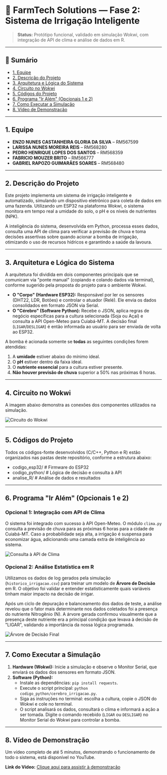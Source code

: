 # 🌱 FarmTech Solutions — Fase 2: Sistema de Irrigação Inteligente

> **Status:** Protótipo funcional, validado em simulação Wokwi, com integração de API de clima e análise de dados em R.

---

## 🧭 Sumário
- [1. Equipe](#equipe)
- [2. Descrição do Projeto](#descricao)
- [3. Arquitetura e Lógica do Sistema](#arquitetura)
- [4. Circuito no Wokwi](#circuito)
- [5. Códigos do Projeto](#codigos)
- [6. Programa "Ir Além" (Opcionais 1 e 2)](#opcionais)
- [7. Como Executar a Simulação](#executar)
- [8. Vídeo de Demonstração](#video)

---

<a id="equipe"></a>
## 1. Equipe

* **ENZO NUNES CASTANHEIRA GLORIA DA SILVA** – RM567599
* **LARISSA NUNES MOREIRA REIS** – RM568280
* **PEDRO HENRIQUE LOPES DOS SANTOS** – RM568359
* **FABRICIO MOUZER BRITO** – RM566777
* **GABRIEL RAPOZO GUIMARÃES SOARES** – RM568480

---

<a id="descricao"></a>
## 2. Descrição do Projeto

Este projeto implementa um sistema de irrigação inteligente e automatizado, simulando um dispositivo eletrônico para coleta de dados em uma fazenda. Utilizando um ESP32 na plataforma Wokwi, o sistema monitora em tempo real a umidade do solo, o pH e os níveis de nutrientes (NPK).

A inteligência do sistema, desenvolvida em Python, processa esses dados, consulta uma API de clima para verificar a previsão de chuva e toma decisões assertivas sobre quando acionar a bomba de irrigação, otimizando o uso de recursos hídricos e garantindo a saúde da lavoura.

---

<a id="arquitetura"></a>
## 3. Arquitetura e Lógica do Sistema

A arquitetura foi dividida em dois componentes principais que se comunicam via "ponte manual" (copiando e colando dados via terminal), conforme sugerido pela proposta do projeto para o ambiente Wokwi.

* **O "Corpo" (Hardware ESP32):** Responsável por ler os sensores (DHT22, LDR, Botões) e controlar o atuador (Relé). Ele envia os dados consolidados em formato JSON via Serial.
* **O "Cérebro" (Software Python):** Recebe o JSON, aplica regras de negócio específicas para a cultura selecionada (Soja ou Açaí) e consulta a API Open-Meteo para Cuiabá-MT. A decisão final (`LIGAR`/`DESLIGAR`) é então informada ao usuário para ser enviada de volta ao ESP32.

A bomba é acionada somente se **todas** as seguintes condições forem atendidas:
1.  A **umidade** estiver abaixo do mínimo ideal.
2.  O **pH** estiver dentro da faixa ideal.
3.  O **nutriente essencial** para a cultura estiver presente.
4.  **Não houver previsão de chuva** superior a 50% nas próximas 6 horas.

---

<a id="circuito"></a>
## 4. Circuito no Wokwi

A imagem abaixo demonstra as conexões dos componentes utilizados na simulação.


![Circuito do Wokwi](imagens/circuito_wokwi.png)

---

<a id="codigos"></a>
## 5. Códigos do Projeto

Todos os códigos-fonte desenvolvidos (C/C++, Python e R) estão organizados nas pastas deste repositório, conforme a estrutura abaixo:

- codigo_esp32/      # Firmware do ESP32
- codigo_python/     # Lógica de decisão e consulta à API
- analise_R/         # Análise de dados e resultados

---

<a id="opcionais"></a>
## 6. Programa "Ir Além" (Opcionais 1 e 2)

### Opcional 1: Integração com API de Clima

O sistema foi integrado com sucesso à API Open-Meteo. O módulo `clima.py` consulta a previsão de chuva para as próximas 6 horas para a cidade de Cuiabá-MT. Caso a probabilidade seja alta, a irrigação é suspensa para economizar água, adicionando uma camada extra de inteligência ao sistema.


![Consulta à API de Clima](imagens/consulta_API.png)

### Opcional 2: Análise Estatística em R

Utilizamos os dados de log gerados pela simulação (`historico_irrigacao.csv`) para treinar um modelo de **Árvore de Decisão** em R. O objetivo foi validar e entender estatisticamente quais variáveis tinham maior impacto na decisão de irrigar.

Após um ciclo de depuração e balanceamento dos dados de teste, a análise revelou que o fator mais determinante nos dados coletados foi a presença do nutriente Nitrogênio (N). A árvore gerada confirmou visualmente que a presença deste nutriente era a principal condição que levava à decisão de "LIGAR", validando a importância da nossa lógica programada.


![Árvore de Decisão Final](imagens/arvore_de_decisao.png)

---

<a id="executar"></a>
## 7. Como Executar a Simulação

1.  **Hardware (Wokwi):** Inicie a simulação e observe o Monitor Serial, que enviará os dados dos sensores em formato JSON.
2.  **Software (Python):**
    * Instale as dependências: `pip install requests`.
    * Execute o script principal: `python codigo_python/cerebro_irrigacao.py`.
    * Siga as instruções no terminal: escolha a cultura, copie o JSON do Wokwi e cole no terminal.
    * O script analisará os dados, consultará o clima e informará a ação a ser tomada. Digite o comando recebido (`LIGAR` ou `DESLIGAR`) no Monitor Serial do Wokwi para controlar a bomba.

---

<a id="video"></a>
## 8. Vídeo de Demonstração

Um vídeo completo de até 5 minutos, demonstrando o funcionamento de todo o sistema, está disponível no YouTube.


**Link do Vídeo:** [Clique aqui para assistir à demonstração](https://youtu.be/fXyUp7KEpkM)
